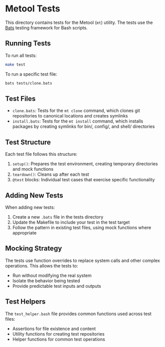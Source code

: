 # Metool Tests

This directory contains tests for the Metool (`mt`) utility. The tests use the [Bats](https://github.com/bats-core/bats-core) testing framework for Bash scripts.

## Running Tests

To run all tests:

```bash
make test
```

To run a specific test file:

```bash
bats tests/clone.bats
```

## Test Files

- `clone.bats`: Tests for the `mt clone` command, which clones git repositories to canonical locations and creates symlinks
- `install.bats`: Tests for the `mt install` command, which installs packages by creating symlinks for bin/, config/, and shell/ directories

## Test Structure

Each test file follows this structure:

1. `setup()`: Prepares the test environment, creating temporary directories and mock functions
2. `teardown()`: Cleans up after each test
3. `@test` blocks: Individual test cases that exercise specific functionality

## Adding New Tests

When adding new tests:

1. Create a new `.bats` file in the tests directory
2. Update the Makefile to include your test in the test target
3. Follow the pattern in existing test files, using mock functions where appropriate

## Mocking Strategy

The tests use function overrides to replace system calls and other complex operations. This allows the tests to:

- Run without modifying the real system
- Isolate the behavior being tested
- Provide predictable test inputs and outputs

## Test Helpers

The `test_helper.bash` file provides common functions used across test files:

- Assertions for file existence and content
- Utility functions for creating test repositories
- Helper functions for common test operations